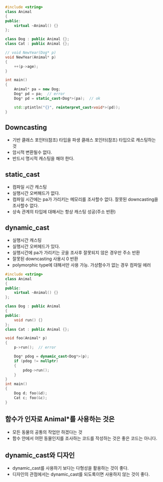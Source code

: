 ```c++
#include <string>
class Animal
{
public:
    virtual ~Animal() {}
};

class Dog : public Animal {};
class Cat : public Animal {};

// void NewYear(Dog* p) 
void NewYear(Animal* p) 
{
	++(p->age);
}

int main()
{
	Animal* pa = new Dog;
	Dog* pd = pa;  // error
	Dog* pd = static_cast<Dog*>(pa);  // ok

	std::ptintln("{}", reinterpret_cast<void*>(pd));
}
```

## Downcasting
- 기반 클래스 포인터(참조) 타입을 파생 클래스 포인터(참조) 타입으로 캐스팅하는 것
- 암시적 변환될수 없다.
- 반드시 명시적 캐스팅을 해야 한다.


## static_cast
- 컴파일 시간 캐스팅
- 실행시간 오버해드가 없다.
- 컴파일 시간에는 pa가 가리키는 메모리를 조사할수 없다. 잘못된 downcasting을 조사할수 없다.
- 상속 관계의 타입에 대해서는 항상 캐스팅 성공(주소 반환)


## dynamic_cast
- 실행시간 캐스팅
- 실행시간 오버헤드가 있다.
- 실행시간에 pa가 가리키는 곳을 조사후 잘못되지 않은 경우만 주소 반환
- 잘못된 downcasting 사용시 0 반환
- polymorphic type에 대해서만 사용 가능. 가상함수가 없는 경우 컴파일 에러


```c++
#include <string>
class Animal
{
public:
    virtual ~Animal() {}
};

class Dog : public Animal 
{
public:
	void run() {}
};
class Cat : public Animal {};

void foo(Animal* p)
{
	p->run();  // error

	Dog* pdog = dynamic_cast<Dog*>(p);
	if (pdog != nullptr)
	{
		pdog->run();
	}
}
int main()
{
	Dog d; foo(&d);
	Cat c; foo(&c);
}
```

## 함수가 인자로 Animal*를 사용하는 것은
- 모든 동물의 공통의 작업만 하겠다는 것
- 함수 안에서 어떤 동물인지를 조사하는 코드를 작성하는 것은 좋은 코드는 아니다.

## dynamic_cast와 디자인
- dynamic_cast를 사용하기 보다는 다형성을 활용하는 것이 좋다.
- 디자인의 관점에서는 dynamic_cast를 되도록이면 사용하지 않는 것이 좋다.

